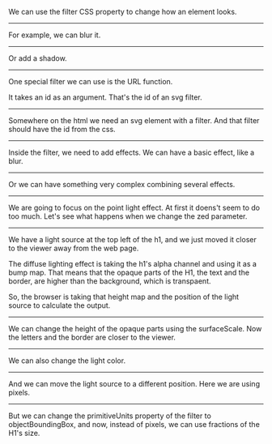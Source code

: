 We can use the filter CSS property to change how an element looks.

---

For example, we can blur it.

---

Or add a shadow.

---

One special filter we can use is the URL function.

It takes an id as an argument. That's the id of an svg filter.

---

Somewhere on the html we need an svg element with a filter. And that filter should have the id from the css.

---

Inside the filter, we need to add effects.
We can have a basic effect, like a blur.

---

Or we can have something very complex combining several effects.

---

We are going to focus on the point light effect.
At first it doens't seem to do too much.
Let's see what happens when we change the zed parameter.

---

We have a light source at the top left of the h1, and we just moved it closer to the viewer away from the web page.

The diffuse lighting effect is taking the h1's alpha channel and using it as a bump map. That means that the opaque parts of the H1, the text and the border, are higher than the background, which is transpaent.

So, the browser is taking that height map and the position of the light source to calculate the output.

---

We can change the height of the opaque parts using the surfaceScale. Now the letters and the border are closer to the viewer.

---

We can also change the light color.

---

And we can move the light source to a different position.
Here we are using pixels.

---

But we can change the primitiveUnits property of the filter to objectBoundingBox, and now, instead of pixels, we can use fractions of the H1's size.

